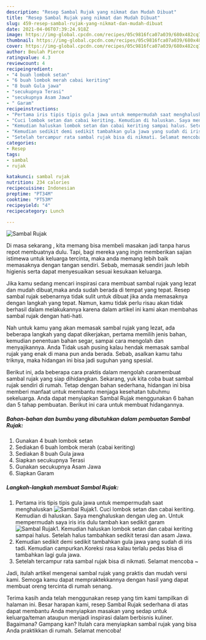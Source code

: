 ```yaml
---
description: "Resep Sambal Rujak yang nikmat dan Mudah Dibuat"
title: "Resep Sambal Rujak yang nikmat dan Mudah Dibuat"
slug: 459-resep-sambal-rujak-yang-nikmat-dan-mudah-dibuat
date: 2021-04-06T07:39:24.918Z
image: https://img-global.cpcdn.com/recipes/05c9816fca07a039/680x482cq70/sambal-rujak-foto-resep-utama.jpg
thumbnail: https://img-global.cpcdn.com/recipes/05c9816fca07a039/680x482cq70/sambal-rujak-foto-resep-utama.jpg
cover: https://img-global.cpcdn.com/recipes/05c9816fca07a039/680x482cq70/sambal-rujak-foto-resep-utama.jpg
author: Beulah Pierce
ratingvalue: 4.3
reviewcount: 4
recipeingredient:
- "4 buah lombok setan"
- "6 buah lombok merah cabai keriting"
- "8 buah Gula jawa"
- "secukupnya Terasi"
- "secukupnya Asam Jawa"
- " Garam"
recipeinstructions:
- "Pertama iris tipis tipis gula jawa untuk mempermudah saat menghaluskan"
- "Cuci lombok setan dan cabai keriting. Kemudian di haluskan. Saya menghaluskan dengan uleg an. Untuk mempermudah saya iris iris dulu tambah kan sedikit garam"
- "Kemudian haluskan lombok setan dan cabai keriting sampai halus. Setelah halus tambahkan sedikit terasi dan asam Jawa."
- "Kemudian sedikit demi sedikit tambahkan gula jawa yang sudah di iris tadi. Kemudian campurkan.Koreksi rasa kalau terlalu pedas bisa di tambahkan lagi gula jawa."
- "Setelah tercampur rata sambal rujak bisa di nikmati. Selamat mencoba ~"
categories:
- Resep
tags:
- sambal
- rujak

katakunci: sambal rujak 
nutrition: 234 calories
recipecuisine: Indonesian
preptime: "PT34M"
cooktime: "PT53M"
recipeyield: "4"
recipecategory: Lunch

---
```



![Sambal Rujak](https://img-global.cpcdn.com/recipes/05c9816fca07a039/680x482cq70/sambal-rujak-foto-resep-utama.jpg)

Di masa  sekarang , kita memang bisa membeli masakan jadi tanpa harus repot membuatnya dulu. Tapi, bagi mereka yang ingin memberikan sajian istimewa untuk keluarga tercinta, maka anda memang lebih baik memasaknya dengan tangan sendiri. Sebab, memasak sendiri jauh lebih higienis serta dapat menyesuaikan sesuai kesukaan keluarga.

Jika kamu sedang mencari inspirasi cara membuat sambal rujak yang lezat dan mudah dibuat,maka anda sudah berada di tempat yang tepat. Resep sambal rujak  sebenarnya tidak sulit untuk dibuat jika anda memasaknya dengan langkah yang tepat. Namun, kamu tidak perlu risau akan tidak berhasil dalam melakukannya 
karena dalam artikel ini kami akan membahas sambal rujak dengan hati-hati.  



Nah untuk kamu yang akan memasak sambal rujak yang lezat, ada beberapa langkah yang dapat dikerjakan, pertama memilih jenis bahan, kemudian penentuan bahan segar, sampai cara mengolah dan menyajikannya. Anda Tidak usah pusing kalau hendak memasak sambal rujak yang enak di mana pun anda berada. Sebab, asalkan kamu  tahu triknya, maka hidangan ini bisa jadi suguhan yang spesial.

Berikut ini, ada beberapa cara praktis  dalam mengolah caramembuat sambal rujak yang siap dihidangkan. Sekarang, yuk kita coba buat sambal rujak sendiri di rumah. Tetap dengan bahan sederhana, hidangan ini bisa memberi manfaat untuk membantu menjaga kesehatan tubuhmu sekeluarga. Anda dapat menyiapkan Sambal Rujak menggunakan 6 bahan dan 5 tahap pembuatan. Berikut ini cara untuk membuat hidangannya.

<!--inarticleads1-->

##### Bahan-bahan dan bumbu yang dibutuhkan dalam pembuatan Sambal Rujak:

1. Gunakan 4 buah lombok setan
1. Sediakan 6 buah lombok merah (cabai keriting)
1. Sediakan 8 buah Gula jawa
1. Siapkan secukupnya Terasi
1. Gunakan secukupnya Asam Jawa
1. Siapkan  Garam




<!--inarticleads2-->

##### Langkah-langkah membuat Sambal Rujak:

1. Pertama iris tipis tipis gula jawa untuk mempermudah saat menghaluskan
<img src="https://img-global.cpcdn.com/steps/5552aa60aae199ee/160x128cq70/sambal-rujak-langkah-memasak-1-foto.jpg" alt="Sambal Rujak">1. Cuci lombok setan dan cabai keriting. Kemudian di haluskan. Saya menghaluskan dengan uleg an. Untuk mempermudah saya iris iris dulu tambah kan sedikit garam
<img src="https://img-global.cpcdn.com/steps/bf8133589a12df5e/160x128cq70/sambal-rujak-langkah-memasak-2-foto.jpg" alt="Sambal Rujak">1. Kemudian haluskan lombok setan dan cabai keriting sampai halus. Setelah halus tambahkan sedikit terasi dan asam Jawa.
1. Kemudian sedikit demi sedikit tambahkan gula jawa yang sudah di iris tadi. Kemudian campurkan.Koreksi rasa kalau terlalu pedas bisa di tambahkan lagi gula jawa.
1. Setelah tercampur rata sambal rujak bisa di nikmati. Selamat mencoba ~




Jadi, itulah artikel mengenai  sambal rujak  yang praktis dan mudah versi kami. Semoga kamu dapat mempraktekkannya dengan hasil yang dapat membuat oreng tercinta di rumah senang. 

Terima kasih anda telah menggunakan resep yang tim kami tampilkan di halaman ini. Besar harapan kami, resep  Sambal Rujak sederhana di atas dapat membantu Anda menyiapkan masakan yang sedap untuk keluarga/teman ataupun menjadi inspirasi dalam berbisnis kuliner. Bagaimana? Gampang kan? Itulah cara menyiapkan sambal rujak yang bisa Anda praktikkan di rumah. Selamat mencoba!


